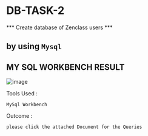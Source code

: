 # DB-TASK-2

*** Create database of Zenclass users ***

## by using `Mysql` 

## MY SQL WORKBENCH RESULT

![image](https://github.com/Meenajayaraj/db-task-2/assets/154115927/1fb6ef5a-9411-467b-bbbb-2bba1d2c7327)

Tools Used :

 `MySql Workbench`

 Outcome :

 ``` please click the attached Document for the Queries ```
